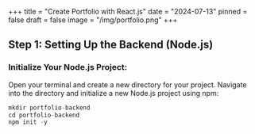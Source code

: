 +++
title = "Create Portfolio with React.js"
date = "2024-07-13"
pinned = false
draft = false
image = "/img/portfolio.png"
+++
## Step 1: Setting Up the Backend (Node.js)
### Initialize Your Node.js Project:

Open your terminal and create a new directory for your project. Navigate into the directory and initialize a new Node.js project using npm:
```js
mkdir portfolio-backend
cd portfolio-backend
npm init -y
```